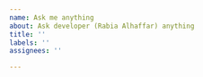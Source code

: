 ```yaml
---
name: Ask me anything
about: Ask developer (Rabia Alhaffar) anything
title: ''
labels: ''
assignees: ''

---
```



